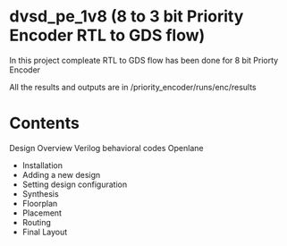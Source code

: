 # dvsd_pe_1v8 (8 to 3 bit Priority Encoder RTL to GDS flow) 
In this project compleate RTL to GDS flow has been done for 8 bit Priorty Encoder

All the results and outputs are in /priority_encoder/runs/enc/results 
# Contents
Design Overview
Verilog behavioral codes 
Openlane
- Installation
- Adding a new design
- Setting design configuration
- Synthesis
- Floorplan
- Placement
- Routing
- Final Layout 


 

